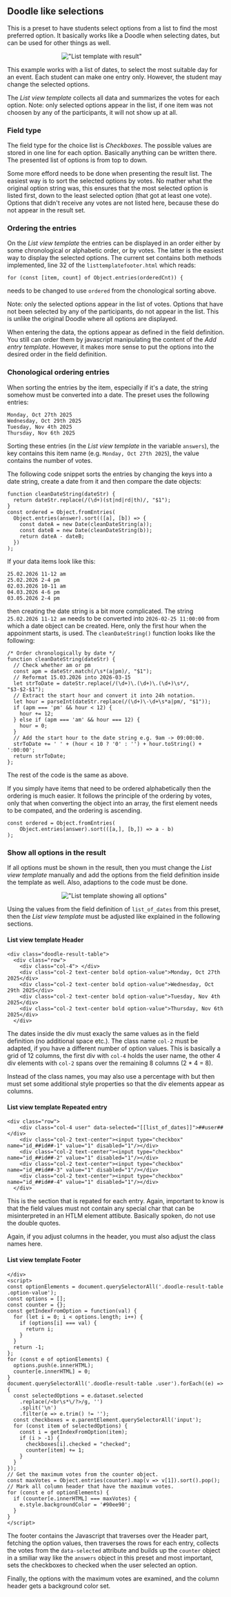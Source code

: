## Doodle like selections

This is a preset to have students select options from a list to find the most preferred
option. It basically works like a Doodle when selecting dates, but can be used for other
things as well.

<div style="margin: 0 25%;">

!["List template with result"](doodle.png "List template with result of the preferred dates")

</div>

This example works with a list of dates, to select the most suitable day for an event. Each
student can make one entry only. However, the student may change the selected options.

The *List view template* collects all data and summarizes the votes for each option. Note:
only selected options appear in the list, if one item was not choosen by any of the
participants, it will not show up at all.

### Field type

The field type for the choice list is *Checkboxes*. The possible values are stored in one
line for each option. Basically anything can be written there. The presented list of options
is from top to down.

Some more efford needs to be done when presenting the result list. The easiest way is to
sort the selected options by votes. No mather what the original option string was, this
ensures that the most selected option is listed first, down to the least selected option
(that got at least one vote). Options that didn't receive any votes are not listed here,
because these do not appear in the result set.

### Ordering the entries

On the *List view template* the entries can be displayed in an order either by some chronological or
alphabetic order, or by votes. The latter is the easiest way to display the selected options.
The current set contains both methods implemented, line 32 of the `listtemplatefooter.html` which reads:

```
for (const [item, count] of Object.entries(orderedCnt)) {
```

needs to be changed to use `ordered` from the chonological sorting above.

Note: only the selected options appear in the list of votes. Options that have not been selected
by any of the participants, do not appear in the list. This is unlike the original Doodle where
all options are displayed.

When entering the data, the options appear as defined in the field definition. You still can
order them by javascript manipulating the content of the *Add entry template*. However, it
makes more sense to put the options into the desired order in the field definition.

### Chonological ordering entries

When sorting the entries by the item, especially if it's a date, the string somehow must
be converted into a date. The preset uses the following entries:

```
Monday, Oct 27th 2025
Wednesday, Oct 29th 2025
Tuesday, Nov 4th 2025
Thursday, Nov 6th 2025
```

Sorting these entries (in the *List view template* in the variable `answers`), the key contains
this item name (e.g. `Monday, Oct 27th 2025`), the value contains the number of votes.

The following code snippet sorts the entries by changing the keys into a date string, create
a date from it and then compare the date objects:

```
function cleanDateString(dateStr) {
  return dateStr.replace(/(\d+)(st|nd|rd|th)/, "$1");
}
const ordered = Object.fromEntries(
  Object.entries(answer).sort(([a], [b]) => {
    const dateA = new Date(cleanDateString(a));
    const dateB = new Date(cleanDateString(b));
    return dateA - dateB;
  })
);
```

If your data items look like this:

```
25.02.2026 11-12 am
25.02.2026 2-4 pm
02.03.2026 10-11 am
04.03.2026 4-6 pm
03.05.2026 2-4 pm
```

then creating the date string is a bit more complicated. The string `25.02.2026 11-12 am`
needs to be converted into `2026-02-25 11:00:00` from which a date object can be created.
Here, only the first hour when the appoinment starts, is used. The `cleanDateString()`
function looks like the following:

```
/* Order chronologically by date */
function cleanDateString(dateStr) {
  // Check whether am or pm
  const apm = dateStr.match(/\s*(a|pm)/, "$1");
  // Reformat 15.03.2026 into 2026-03-15
  let strToDate = dateStr.replace(/(\d+)\.(\d+)\.(\d+)\s*/, "$3-$2-$1");
  // Extract the start hour and convert it into 24h notation.
  let hour = parseInt(dateStr.replace(/(\d+)\-\d+\s*a|pm/, "$1"));
  if (apm === 'pm' && hour < 12) {
    hour += 12;
  } else if (apm === 'am' && hour === 12) {
    hour = 0;
  }
  // Add the start hour to the date string e.g. 9am -> 09:00:00.
  strToDate += ' ' + (hour < 10 ? '0' : '') + hour.toString() + ':00:00';
  return strToDate;
};
```

The rest of the code is the same as above.

If you simply have items that need to be ordered alphabetically then the
ordering is much easier. It follows the principle of the ordering by votes,
only that when converting the object into an array, the first element
needs to be compated, and the ordering is ascending.

```
const ordered = Object.fromEntries(
    Object.entries(answer).sort(([a,], [b,]) => a - b)
);
```

### Show all options in the result

If all options must be shown in the result, then you must change the *List view template*
manually and add the options from the field definition inside the template as well.
Also, adaptions to the code must be done.

<div style="margin: 0 25%;">

!["List template showing all options"](matrix_list.png "List template with result like the Doodle way")

</div>

Using the values from the field definition of `list_of_dates` from this preset, then
the *List view template* must be adjusted like explained in the following sections.

#### List view template Header

```
<div class="doodle-result-table">
  <div class="row">
    <div class="col-4"> </div>
    <div class="col-2 text-center bold option-value">Monday, Oct 27th 2025</div>
    <div class="col-2 text-center bold option-value">Wednesday, Oct 29th 2025</div>
    <div class="col-2 text-center bold option-value">Tuesday, Nov 4th 2025</div>
    <div class="col-2 text-center bold option-value">Thursday, Nov 6th 2025</div>
  </div>
```

The dates inside the div must exacly the same values as in the field definition (no additional
space etc.). The class name `col-2` must be adapted, if you have a different number of option
values. This is basically a grid of 12 columns, the first div with `col-4` holds the user name,
the other 4 div elements with `col-2` spans over the remaining 8 columns (2 * 4 = 8).

Instead of the class names, you may also use a percentage with but then must set some additional
style properties so that the div elements appear as columns.

#### List view template Repeated entry

```
<div class="row">
    <div class="col-4 user" data-selected="[[list_of_dates]]">##user##</div>
    <div class="col-2 text-center"><input type="checkbox" name="id_##id##-1" value="1" disabled="1"/></div>
    <div class="col-2 text-center"><input type="checkbox" name="id_##id##-2" value="1" disabled="1"/></div>
    <div class="col-2 text-center"><input type="checkbox" name="id_##id##-3" value="1" disabled="1"/></div>
    <div class="col-2 text-center"><input type="checkbox" name="id_##id##-4" value="1" disabled="1"/></div>
  </div>
```

This is the section that is repated for each entry. Again, important to know is that
the field values must not contain any special char that can be misinterpreted in an HTLM element attibute.
Basically spoken, do not use the double quotes.

Again, if you adjust columns in the header, you must also adjust the class names here.

#### List view template Footer

```
</div>
<script>
const optionElements = document.querySelectorAll('.doodle-result-table .option-value');
const options = [];
const counter = {};
const getIndexFromOption = function(val) {
  for (let i = 0; i < options.length; i++) {
    if (options[i] === val) {
      return i;
    }
  }
  return -1;
};
for (const e of optionElements) {
  options.push(e.innerHTML);
  counter[e.innerHTML] = 0;
}
document.querySelectorAll('.doodle-result-table .user').forEach((e) => {
  const selectedOptions = e.dataset.selected
    .replace(/<br\s*\/?>/g, '')
    .split('\n')
    .filter(e => e.trim() != '');
  const checkboxes = e.parentElement.querySelectorAll('input');
  for (const item of selectedOptions) {
    const i = getIndexFromOption(item);
    if (i > -1) {
      checkboxes[i].checked = "checked";
      counter[item] += 1;
    }
  }
});
// Get the maximum votes from the counter object.
const maxVotes = Object.entries(counter).map(v => v[1]).sort().pop();
// Mark all column header that have the maximum votes.
for (const e of optionElements) {
  if (counter[e.innerHTML] === maxVotes) { 
    e.style.backgroundColor = '#90ee90';
  }
}
</script>
```

The footer contains the Javascript that traverses over the Header part, fetching the option
values, then traverses the rows for each entry, collects the votes from the `data-selected`
attribute and builds up the `counter` object in a smiliar way like the `answers` object in
this preset and most important, sets the checkboxes to checked when the user selected an
option.

Finally, the options with the maximum votes are examined, and the column header gets a
background color set.